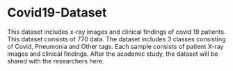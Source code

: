 # Covid19-Dataset
This dataset includes x-ray images and clinical findings of covid 19 patients.
This dataset consists of 770 data. The dataset includes 3 classes consisting of Covid, Pneumonia and Other tags. 
Each sample consists of patient X-ray images and clinical findings. 
After the academic study, the dataset will be shared with the researchers here.
